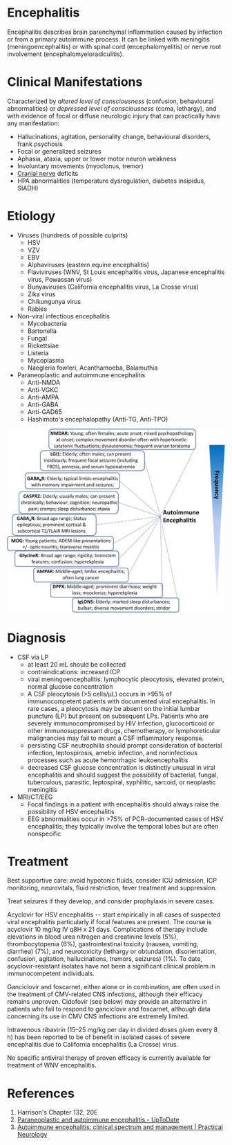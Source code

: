 # Encephalitis
Encephalitis describes brain parenchymal inflammation caused by infection or from a primary autoimmune process. It can be linked with meningitis  (meningoencephalitis) or with spinal cord (encephalomyelitis) or nerve root involvement (encephalomyeloradiculitis).

# Clinical Manifestations
Characterized by *altered level of consciousness* (confusion, behavioural abnormalities) or *depressed level of consciousness* (coma, lethargy), and with evidence of focal or diffuse neurologic injury that can practically have any manifestation:

- Hallucinations, agitation, personality change, behavioural disorders, frank psychosis
- Focal or generalized seizures
- Aphasia, ataxia, upper or lower motor neuron weakness
- Involuntary movements (myoclonus, tremor)
- [Cranial nerve](../Clinical%20Skills/Neurologic%20Examination/Cranial%20Nerve%20Examination.md) deficits
- HPA abnormalities (temperature dysregulation, diabetes insipidus, SIADH)

# Etiology
- Viruses (hundreds of possible culprits)
	- HSV
	- VZV
	- EBV
	- Alphaviruses (eastern equine encephalitis)
	- Flaviviruses (WNV, St Louis encephalitis virus, Japanese encephalitis virus, Powassan virus)
	- Bunyaviruses (California encephalitis virus, La Crosse virus)
	- Zika virus
	- Chikungunya virus
	- Rabies
- Non-viral infectious encephalitis
	- Mycobacteria
	- Bartonella
	- Fungal
	- Rickettsiae
	- Listeria
	- Mycoplasma
	- Naegleria fowleri, Acanthamoeba, Balamuthia
- Paraneoplastic and autoimmune encephalitis
	- Anti-NMDA
	- Anti-VGKC
	- Anti-AMPA
	- Anti-GABA
	- Anti-GAD65
	- Hashimoto's encephalopathy (Anti-TG, Anti-TPO)

![](_attachments/Pasted%20image%2020230325211029.png)

# Diagnosis
- CSF via LP
	- at least 20 mL should be collected
	- contraindications: increased ICP
	- viral meningoencephalitis: lymphocytic pleocytosis, elevated protein, normal glucose concentration
	- A CSF pleocytosis (>5 cells/μL) occurs in >95% of immunocompetent patients with documented viral encephalitis. In rare cases, a pleocytosis may be absent on the initial lumbar puncture (LP) but present on subsequent LPs. Patients who are severely immunocompromised by HIV infection, glucocorticoid or other immunosuppressant drugs, chemotherapy, or lymphoreticular malignancies may fail to mount a CSF inflammatory response.
	- persisting CSF neutrophilia should prompt consideration of bacterial infection, leptospirosis, amebic infection, and noninfectious processes such as acute hemorrhagic leukoencephalitis
	- decreased CSF glucose concentration is distinctly unusual in viral encephalitis and should suggest the possibility of bacterial, fungal, tuberculous, parasitic, leptospiral, syphilitic, sarcoid, or neoplastic meningitis
- MRI/CT/EEG
	- Focal findings in a patient with encephalitis should always raise the possibility of HSV encephalitis
	- EEG abnormalities occur in >75% of PCR-documented cases of HSV encephalitis; they typically involve the temporal lobes but are often nonspecific

# Treatment
Best supportive care: avoid hypotonic fluids, consider ICU admission, ICP monitoring, neurovitals, fluid restriction, fever treatment and suppression.

Treat seizures if they develop, and consider prophylaxis in severe cases.

Acyclovir for HSV encephalitis -- start empirically in all cases of suspected viral encephalitis particularly if focal features are present. The course is acyclovir 10 mg/kg IV q8H x 21 days. Complications of therapy include elevations in blood urea nitrogen and creatinine levels (5%), thrombocytopenia (6%), gastrointestinal toxicity (nausea, vomiting, diarrhea) (7%), and neurotoxicity (lethargy or obtundation, disorientation, confusion, agitation, hallucinations, tremors, seizures) (1%). To date, acyclovir-resistant isolates have not been a significant clinical problem in immunocompetent individuals.

Ganciclovir and foscarnet, either alone or in combination, are often used in the treatment of CMV-related CNS infections, although their efficacy remains unproven. Cidofovir (see below) may provide an alternative in patients who fail to respond to ganciclovir and foscarnet, although data concerning its use in CMV CNS infections are extremely limited.

Intravenous ribavirin (15–25 mg/kg per day in divided doses given every 8 h) has been reported to be of benefit in isolated cases of severe encephalitis due to California encephalitis (La Crosse) virus.

No specific antiviral therapy of proven efficacy is currently available for treatment of WNV encephalitis.

# References
1. Harrison's Chapter 132, 20E
2. [Paraneoplastic and autoimmune encephalitis - UpToDate](https://www.uptodate.com/contents/paraneoplastic-and-autoimmune-encephalitis?search=encephalitis&source=search_result&selectedTitle=3~150&usage_type=default&display_rank=3)
3. [Autoimmune encephalitis: clinical spectrum and management | Practical Neurology](https://pn.bmj.com/content/21/5/412)